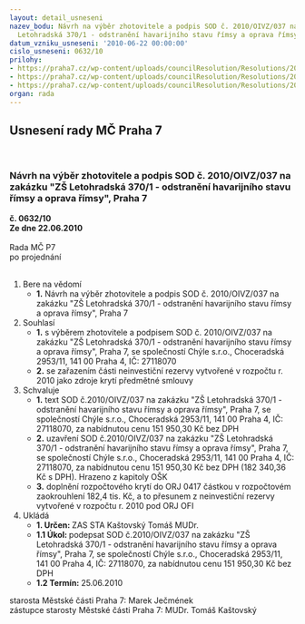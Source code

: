 ```yaml
---
layout: detail_usneseni
nazev_bodu: Návrh na výběr zhotovitele a podpis SOD č. 2010/OIVZ/037 na zakázku "ZŠ
  Letohradská 370/1 - odstranění havarijního stavu římsy a oprava římsy", Praha 7
datum_vzniku_usneseni: '2010-06-22 00:00:00'
cislo_usneseni: 0632/10
prilohy:
- https://praha7.cz/wp-content/uploads/councilResolution/Resolutions/20280/35-10-sod_op.doc
- https://praha7.cz/wp-content/uploads/councilResolution/Resolutions/20280/35-10-kryc%c3%ad_list-odstran%c4%9bn%c3%ad.pdf
- https://praha7.cz/wp-content/uploads/councilResolution/Resolutions/20280/35-10-kryc%c3%ad_list-oprava.xls
organ: rada
---
```

<div id="ucUsn_pList" class="usn">
	<span><h2>Usnesení rady MČ Praha 7 </h2>
<br></span><div class="standBody">
<span><h3>Návrh na výběr zhotovitele a podpis SOD č. 2010/OIVZ/037 na zakázku "ZŠ Letohradská 370/1 - odstranění havarijního stavu římsy a oprava římsy", Praha 7</h3></span><div class="center">
		<strong>č. 0632/10</strong><br>
	</div>
<div class="center">
		<strong>Ze dne 22.06.2010</strong><br><br>
	</div>Rada MČ P7<br> po projednání<br><br><ol>
<li>Bere na vědomí<ul><li>
<strong>1.</strong> Návrh na výběr zhotovitele a podpis SOD č. 2010/OIVZ/037 na zakázku "ZŠ Letohradská 370/1 - odstranění havarijního stavu římsy a oprava římsy", Praha 7</li></ul>
</li>
<li>Souhlasí<ul>
<li>
<strong>1.</strong> s výběrem zhotovitele a podpisem SOD č. 2010/OIVZ/037 na zakázku "ZŠ Letohradská 370/1 - odstranění havarijního stavu římsy a oprava římsy", Praha 7, se společností Chýle s.r.o., Choceradská 2953/11, 141 00 Praha 4, IČ: 27118070</li>
<li>
<strong>2.</strong> se zařazením části neinvestiční rezervy vytvořené v rozpočtu r. 2010 jako zdroje krytí předmětné smlouvy</li>
</ul>
</li>
<li>Schvaluje<ul>
<li>
<strong>1.</strong> text SOD č.2010/OIVZ/037 na zakázku "ZŠ Letohradská 370/1 - odstranění havarijního stavu římsy a oprava římsy", Praha 7, se společností Chýle s.r.o., Choceradská 2953/11, 141 00 Praha 4, IČ: 27118070, za nabídnutou cenu         151 950,30 Kč bez DPH</li>
<li>
<strong>2.</strong> uzavření SOD č.2010/OIVZ/037 na zakázku "ZŠ Letohradská 370/1 - odstranění havarijního stavu římsy a oprava římsy", Praha 7, se společností Chýle s.r.o., Choceradská 2953/11, 141 00 Praha 4, IČ: 27118070, za nabídnutou cenu         151 950,30 Kč bez DPH (182 340,36 Kč s DPH). Hrazeno  z kapitoly OŠK</li>
<li>
<strong>3.</strong> doplnění rozpočtového krytí do ORJ 0417 částkou  v rozpočtovém zaokrouhlení 182,4 tis. Kč, a to přesunem z neinvestiční rezervy vytvořené v rozpočtu r. 2010 pod ORJ OFI</li>
</ul>
</li>
<li>Ukládá<ul>
<li>
<strong>1. Určen: </strong>ZAS STA Kaštovský Tomáš MUDr.</li>
<li>
<strong>1.1 Úkol: </strong>podepsat SOD č.2010/OIVZ/037 na zakázku "ZŠ Letohradská 370/1 - odstranění havarijního stavu římsy a oprava římsy", Praha 7, se společností Chýle s.r.o., Choceradská 2953/11, 141 00 Praha 4, IČ: 27118070, za nabídnutou cenu 151 950,30 Kč bez DPH</li>
<li>
<strong>1.2 Termín: </strong>25.06.2010</li>
</ul>
</li>
</ol>starosta Městské části Praha 7: Marek Ječmének<br>zástupce starosty Městské části Praha 7: MUDr. Tomáš Kaštovský 
</div>
</div>